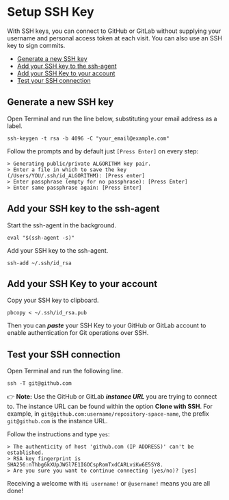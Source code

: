 # Setup SSH Key
With SSH keys, you can connect to GitHub or GitLab without supplying your username and personal access token at each visit. You can also use an SSH key to sign commits.
- [Generate a new SSH key](#generate-a-new-ssh-key)
- [Add your SSH key to the ssh-agent](#add-your-ssh-key-to-the-ssh-agent)
- [Add your SSH Key to your account](#add-your-ssh-key-to-your-account)
- [Test your SSH connection](#test-your-ssh-connection)


## Generate a new SSH key
Open Terminal and run the line below, substituting your email address as a label.
```
ssh-keygen -t rsa -b 4096 -C "your_email@example.com"
```

Follow the prompts and by default just `[Press Enter]` on every step:
```
> Generating public/private ALGORITHM key pair.
> Enter a file in which to save the key (/Users/YOU/.ssh/id_ALGORITHM): [Press enter]
> Enter passphrase (empty for no passphrase): [Press Enter]
> Enter same passphrase again: [Press Enter]
```


## Add your SSH key to the ssh-agent
Start the ssh-agent in the background.
```
eval "$(ssh-agent -s)"
```

Add your SSH key to the ssh-agent.
```
ssh-add ~/.ssh/id_rsa
```


## Add your SSH Key to your account
Copy your SSH key to clipboard.
```
pbcopy < ~/.ssh/id_rsa.pub
```

Then you can **_paste_** your SSH Key to your GitHub or GitLab account to enable authentication for Git operations over SSH.


## Test your SSH connection
Open Terminal and run the following line.
```
ssh -T git@github.com
```
👉 __Note:__ Use the GitHub or GitLab **_instance URL_** you are trying to connect to. The instance URL can be found within the option __Clone with SSH__. For example, in `git@github.com:username/repository-space-name`, the prefix `git@github.com` is the instance URL.

Follow the instructions and type `yes`:
```
> The authenticity of host 'github.com (IP ADDRESS)' can't be established.
> RSA key fingerprint is SHA256:nThbg6kXUpJWGl7E1IGOCspRomTxdCARLviKw6E5SY8.
> Are you sure you want to continue connecting (yes/no)? [yes]
```

Receiving a welcome with `Hi username!` or `@username!` means you are all done!